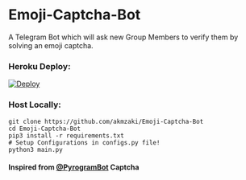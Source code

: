 # Emoji-Captcha-Bot
A Telegram Bot which will ask new Group Members to verify them by solving an emoji captcha.

### Heroku Deploy:
[![Deploy](https://www.herokucdn.com/deploy/button.svg)](https://heroku.com/deploy?template=https://github.com/akmzaki/Emoji-Captcha-Bot)

### Host Locally:
```shell
git clone https://github.com/akmzaki/Emoji-Captcha-Bot
cd Emoji-Captcha-Bot
pip3 install -r requirements.txt
# Setup Configurations in configs.py file!
python3 main.py
```

#### Inspired from [@PyrogramBot](https://t.me/PyrogramBot) Captcha
